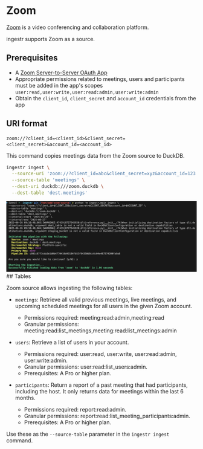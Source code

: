 # Zoom

[Zoom](https://www.zoom.com/) is a video conferencing and collaboration platform.

ingestr supports Zoom as a source.

## Prerequisites
- A [Zoom Server-to-Server OAuth App](https://developers.zoom.us/docs/internal-apps/s2s-oauth/)
- Appropriate permissions related to meetings, users and participants must be added in the app's scopes
`user:read,user:write,user:read:admin,user:write:admin`
- Obtain the `client_id`, `client_secret` and `account_id`  credentials from the app

## URI format
```plaintext
zoom://?client_id=<client_id>&client_secret=<client_secret>&account_id=<account_id>
```

This command copies meetings data from the Zoom source to DuckDB.

```sh
ingestr ingest \
  --source-uri 'zoom://?client_id=abc&client_secret=xyz&account_id=123' \
  --source-table 'meetings' \
  --dest-uri duckdb:///zoom.duckdb \
  --dest-table 'dest.meetings'
```

<img alt="zoom" src="../media/zoom_ingestion.png"/>
## Tables

Zoom source allows ingesting the following tables:
- `meetings`: Retrieve all valid previous meetings, live meetings, and upcoming scheduled meetings for all users in the given Zoom account. 
    - Permissions required: meeting:read:admin,meeting:read
    - Granular permissions: meeting:read:list_meetings,meeting:read:list_meetings:admin

- `users`: Retrieve a list of users in your account.
    - Permissions required: user:read, user:write, user:read:admin, user:write:admin.
    - Granular permissions: user:read:list_users:admin.
    - Prerequisites: A Pro or higher plan.

- `participants`: Return a report of a past meeting that had participants, including the host.
 It only returns data for meetings within the last 6 months.
  - Permissions required: report:read:admin.
  - Granular permissions: report:read:list_meeting_participants:admin.
  - Prerequisites: A Pro or higher plan.

Use these as the `--source-table` parameter in the `ingestr ingest` command.
